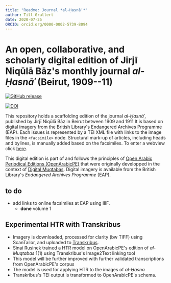 ```yaml
---
title: "Readme: Journal *al-Ḥasnāʾ*"
author: Till Grallert
date: 2020-07-25
ORCID: orcid.org/0000-0002-5739-8094
---
```


# An open, collaborative, and scholarly digital edition of Jirjī Niqūlā Bāz's monthly journal *al-Ḥasnāʾ* (Beirut, 1909--11)

[![GitHub release](https://img.shields.io/github/release/openarabicpe/journal_al-hasna.svg)](https://github.com/openarabicpe/journal_al-hasna/releases)
<!-- DOI needs updating once released -->
[![DOI](https://zenodo.org/badge/171870239.svg)](https://zenodo.org/badge/latestdoi/171870239)

This repository holds a scaffolding edition of the journal *al-Ḥasnāʾ*, published by Jirjī Niqūlā Bāz in Beirut between 1909 and 1911 It is based on digital imagery from the British Library's Endangered Archives Programme (EAP). Each issues is represented by a TEI XML file with links to the image files in the `<facsimile>` node. Structural mark-up of articles, including heads and bylines, is manually added based on the facsimiles. To enter a webview click [here](https://openarabicpe.github.io/journal_al-hasna/tei/oclc_792756327-v_1-i_1.TEIP5.xml).

This digital edition is part of and follows the principles of [Open Arabic Periodical Editions (OpenArabicPE)](https://openarabicpe.github.io) that were originally developped in the context of [Digital Muqtabas](https://github.com/openarabicpe/journal_al-muqtabas). Digital imagery is available from the British Library's *Endangered Archives Programme* (EAP).

## to do

- add links to online facsimiles at EAP using IIIF.
    - **done** volume 1

## Experimental HTR with Transkribus

- Imagery is downloaded, processed for clarity (bw TIFF) using ScanTailor, and uploaded to [Transkribus]().
- Sinai Rusinek trained a HTR model on OpenArabicPE's edition of *al-Muqtabas* 1(1) using Transkribus's Image2Text linking tool
- This model will be further improved with further validated transcriptions from OpenArabicPE's corpus
- The model is used for applying HTR to the images of *al-Ḥasna*
- Transkribus's TEI output is transformed to OpenArabicPE's schema.
